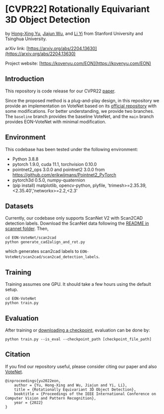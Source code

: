 # [CVPR22] Rotationally Equivariant 3D Object Detection
by [Hong-Xing Yu](https://kovenyu.com), [Jiajun Wu](https://jiajunwu.com/), and [Li Yi](https://ericyi.github.io/) from Stanford University and Tsinghua University.

arXiv link: [https://arxiv.org/abs/2204.13630](https://arxiv.org/abs/2204.13630) 

Project website: [https://kovenyu.com/EON](https://kovenyu.com/EON)

## Introduction

This repository is code release for our CVPR22 [paper](https://arxiv.org/pdf/2204.13630.pdf).

Since the proposed method is a plug-and-play design, in this repository we provide
an implementation on VoteNet based on its [official repository](https://github.com/facebookresearch/votenet) with some modifications.
For better understanding, we provide two branches.
The `baseline` branch provides the baseline VoteNet,
and the `main` branch provides EON-VoteNet with minimal modification. 

## Environment
This codebase has been tested under the following environment:
- Python 3.8.8
- pytorch 1.9.0, cuda 11.1, torchvision 0.10.0
- pointnet2_ops 3.0.0 and pointnet2 3.0.0 from https://github.com/erikwijmans/Pointnet2_PyTorch
- pytorch3d 0.5.0, numpy-quaternion
- (pip install) matplotlib, opencv-python, plyfile, 'trimesh>=2.35.39,<2.35.40','networkx>=2.2,<2.3'

## Datasets
Currently, our codebase only supports ScanNet V2 with Scan2CAD detection labels.
Download the ScanNet data following the [README in scannet folder](scannet/README.md).
Then,
```
cd EON-VoteNet/scan2cad
python generate_cad2align_and_rot.py
```
which generates scan2cad labels to `EON-VoteNet/scan2cad/scan2cad_detection_labels`. 

## Training
Training assumes one GPU.
It should take a few hours using the default setup.
```
cd EON-VoteNet
python train.py
```

## Evaluation
After training or [downloading a checkpoint](https://drive.google.com/drive/folders/1dlEU9TBVuMPHhzHYJM8GEF31-Aj1eiZm?usp=sharing),
evaluation can be done by:
```
python train.py --is_eval --checkpoint_path [checkpoint_file_path]
```

## Citation
If you find our repository useful, please consider
citing our paper and also [VoteNet](https://github.com/facebookresearch/votenet#citation).
```
@inproceedings{yu2022eon,
    author = {Yu, Hong-Xing and Wu, Jiajun and Yi, Li},
    title = {Rotationally Equivariant 3D Object Detection},
    booktitle = {Proceedings of the IEEE International Conference on Computer Vision and Pattern Recognition},
    year = {2022}
}
```